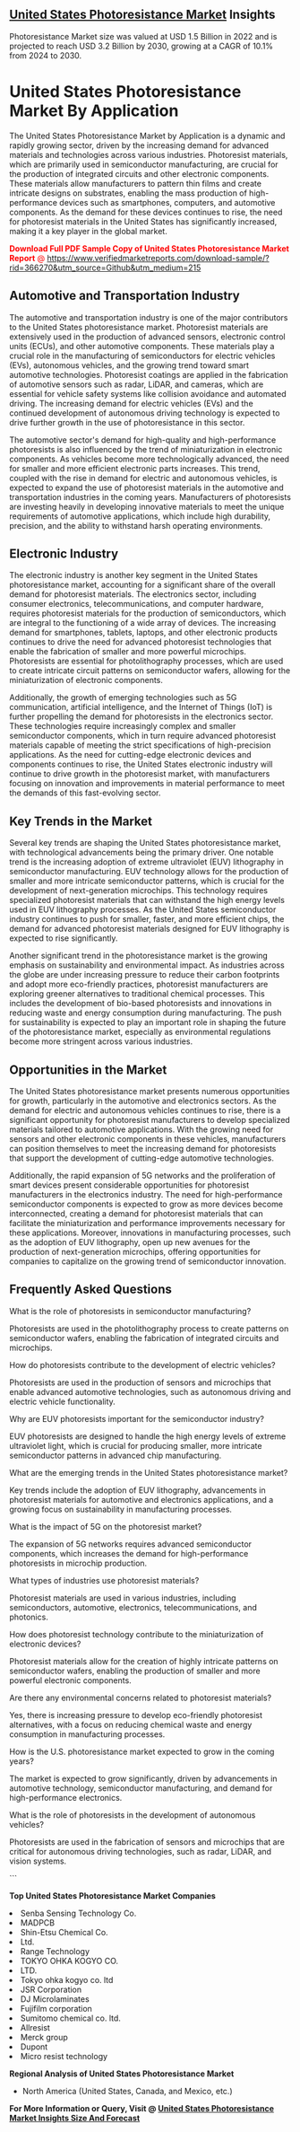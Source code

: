 <h2><a href="https://www.verifiedmarketreports.com/download-sample/?rid=366270&amp;utm_source=Github&amp;utm_medium=215" target="_blank">United States Photoresistance Market</a> Insights</h2><p>Photoresistance Market size was valued at USD 1.5 Billion in 2022 and is projected to reach USD 3.2 Billion by 2030, growing at a CAGR of 10.1% from 2024 to 2030.</p><p><h1>United States Photoresistance Market By Application</h1><p>The United States Photoresistance Market by Application is a dynamic and rapidly growing sector, driven by the increasing demand for advanced materials and technologies across various industries. Photoresist materials, which are primarily used in semiconductor manufacturing, are crucial for the production of integrated circuits and other electronic components. These materials allow manufacturers to pattern thin films and create intricate designs on substrates, enabling the mass production of high-performance devices such as smartphones, computers, and automotive components. As the demand for these devices continues to rise, the need for photoresist materials in the United States has significantly increased, making it a key player in the global market.</p><p><p><span class=""><span style="color: #ff0000;"><strong>Download Full PDF Sample Copy of United States Photoresistance Market Report</strong> @ </span><a href="https://www.verifiedmarketreports.com/download-sample/?rid=366270&amp;utm_source=Github&amp;utm_medium=215" target="_blank">https://www.verifiedmarketreports.com/download-sample/?rid=366270&amp;utm_source=Github&amp;utm_medium=215</a></span></p></p><h2>Automotive and Transportation Industry</h2><p>The automotive and transportation industry is one of the major contributors to the United States photoresistance market. Photoresist materials are extensively used in the production of advanced sensors, electronic control units (ECUs), and other automotive components. These materials play a crucial role in the manufacturing of semiconductors for electric vehicles (EVs), autonomous vehicles, and the growing trend toward smart automotive technologies. Photoresist coatings are applied in the fabrication of automotive sensors such as radar, LiDAR, and cameras, which are essential for vehicle safety systems like collision avoidance and automated driving. The increasing demand for electric vehicles (EVs) and the continued development of autonomous driving technology is expected to drive further growth in the use of photoresistance in this sector.</p><p>The automotive sector's demand for high-quality and high-performance photoresists is also influenced by the trend of miniaturization in electronic components. As vehicles become more technologically advanced, the need for smaller and more efficient electronic parts increases. This trend, coupled with the rise in demand for electric and autonomous vehicles, is expected to expand the use of photoresist materials in the automotive and transportation industries in the coming years. Manufacturers of photoresists are investing heavily in developing innovative materials to meet the unique requirements of automotive applications, which include high durability, precision, and the ability to withstand harsh operating environments.</p><h2>Electronic Industry</h2><p>The electronic industry is another key segment in the United States photoresistance market, accounting for a significant share of the overall demand for photoresist materials. The electronics sector, including consumer electronics, telecommunications, and computer hardware, requires photoresist materials for the production of semiconductors, which are integral to the functioning of a wide array of devices. The increasing demand for smartphones, tablets, laptops, and other electronic products continues to drive the need for advanced photoresist technologies that enable the fabrication of smaller and more powerful microchips. Photoresists are essential for photolithography processes, which are used to create intricate circuit patterns on semiconductor wafers, allowing for the miniaturization of electronic components.</p><p>Additionally, the growth of emerging technologies such as 5G communication, artificial intelligence, and the Internet of Things (IoT) is further propelling the demand for photoresists in the electronics sector. These technologies require increasingly complex and smaller semiconductor components, which in turn require advanced photoresist materials capable of meeting the strict specifications of high-precision applications. As the need for cutting-edge electronic devices and components continues to rise, the United States electronic industry will continue to drive growth in the photoresist market, with manufacturers focusing on innovation and improvements in material performance to meet the demands of this fast-evolving sector.</p><h2>Key Trends in the Market</h2><p>Several key trends are shaping the United States photoresistance market, with technological advancements being the primary driver. One notable trend is the increasing adoption of extreme ultraviolet (EUV) lithography in semiconductor manufacturing. EUV technology allows for the production of smaller and more intricate semiconductor patterns, which is crucial for the development of next-generation microchips. This technology requires specialized photoresist materials that can withstand the high energy levels used in EUV lithography processes. As the United States semiconductor industry continues to push for smaller, faster, and more efficient chips, the demand for advanced photoresist materials designed for EUV lithography is expected to rise significantly.</p><p>Another significant trend in the photoresistance market is the growing emphasis on sustainability and environmental impact. As industries across the globe are under increasing pressure to reduce their carbon footprints and adopt more eco-friendly practices, photoresist manufacturers are exploring greener alternatives to traditional chemical processes. This includes the development of bio-based photoresists and innovations in reducing waste and energy consumption during manufacturing. The push for sustainability is expected to play an important role in shaping the future of the photoresistance market, especially as environmental regulations become more stringent across various industries.</p><h2>Opportunities in the Market</h2><p>The United States photoresistance market presents numerous opportunities for growth, particularly in the automotive and electronics sectors. As the demand for electric and autonomous vehicles continues to rise, there is a significant opportunity for photoresist manufacturers to develop specialized materials tailored to automotive applications. With the growing need for sensors and other electronic components in these vehicles, manufacturers can position themselves to meet the increasing demand for photoresists that support the development of cutting-edge automotive technologies.</p><p>Additionally, the rapid expansion of 5G networks and the proliferation of smart devices present considerable opportunities for photoresist manufacturers in the electronics industry. The need for high-performance semiconductor components is expected to grow as more devices become interconnected, creating a demand for photoresist materials that can facilitate the miniaturization and performance improvements necessary for these applications. Moreover, innovations in manufacturing processes, such as the adoption of EUV lithography, open up new avenues for the production of next-generation microchips, offering opportunities for companies to capitalize on the growing trend of semiconductor innovation.</p><h2>Frequently Asked Questions</h2><p>What is the role of photoresists in semiconductor manufacturing?</p><p>Photoresists are used in the photolithography process to create patterns on semiconductor wafers, enabling the fabrication of integrated circuits and microchips.</p><p>How do photoresists contribute to the development of electric vehicles?</p><p>Photoresists are used in the production of sensors and microchips that enable advanced automotive technologies, such as autonomous driving and electric vehicle functionality.</p><p>Why are EUV photoresists important for the semiconductor industry?</p><p>EUV photoresists are designed to handle the high energy levels of extreme ultraviolet light, which is crucial for producing smaller, more intricate semiconductor patterns in advanced chip manufacturing.</p><p>What are the emerging trends in the United States photoresistance market?</p><p>Key trends include the adoption of EUV lithography, advancements in photoresist materials for automotive and electronics applications, and a growing focus on sustainability in manufacturing processes.</p><p>What is the impact of 5G on the photoresist market?</p><p>The expansion of 5G networks requires advanced semiconductor components, which increases the demand for high-performance photoresists in microchip production.</p><p>What types of industries use photoresist materials?</p><p>Photoresist materials are used in various industries, including semiconductors, automotive, electronics, telecommunications, and photonics.</p><p>How does photoresist technology contribute to the miniaturization of electronic devices?</p><p>Photoresist materials allow for the creation of highly intricate patterns on semiconductor wafers, enabling the production of smaller and more powerful electronic components.</p><p>Are there any environmental concerns related to photoresist materials?</p><p>Yes, there is increasing pressure to develop eco-friendly photoresist alternatives, with a focus on reducing chemical waste and energy consumption in manufacturing processes.</p><p>How is the U.S. photoresistance market expected to grow in the coming years?</p><p>The market is expected to grow significantly, driven by advancements in automotive technology, semiconductor manufacturing, and demand for high-performance electronics.</p><p>What is the role of photoresists in the development of autonomous vehicles?</p><p>Photoresists are used in the fabrication of sensors and microchips that are critical for autonomous driving technologies, such as radar, LiDAR, and vision systems.</p>```</p><p><strong>Top United States Photoresistance Market Companies</strong></p><div data-test-id=""><p><li>Senba Sensing Technology Co.</li><li> MADPCB</li><li> Shin-Etsu Chemical Co.</li><li> Ltd.</li><li> Range Technology</li><li> TOKYO OHKA KOGYO CO.</li><li> LTD.</li><li> Tokyo ohka kogyo co. ltd</li><li> JSR Corporation</li><li> DJ Microlaminates</li><li> Fujifilm corporation</li><li> Sumitomo chemical co. ltd.</li><li> Allresist</li><li> Merck group</li><li> Dupont</li><li> Micro resist technology</li></p><div><strong>Regional Analysis of&nbsp;United States Photoresistance Market</strong></div><ul><li dir="ltr"><p dir="ltr">North America&nbsp;(United States, Canada, and Mexico, etc.)</p></li></ul><p><strong>For More Information or Query, Visit @&nbsp;</strong><strong><a href="https://www.verifiedmarketreports.com/product/photoresistance-market/?utm_source=Github&amp;utm_medium=215" target="_blank">United States Photoresistance Market Insights Size And Forecast</a></strong></p></div>
